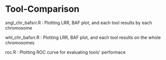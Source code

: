 # Tool-Comparison

sngl_chr_bafsrr.R : Plotting LRR, BAF plot, and each tool results by each chromosome 




whl_chr_bafsrr.R : Plotting LRR, BAF plot, and each tool results on the whole chromosomes




roc.R : Plotting ROC curve for evaluating tools' performace
